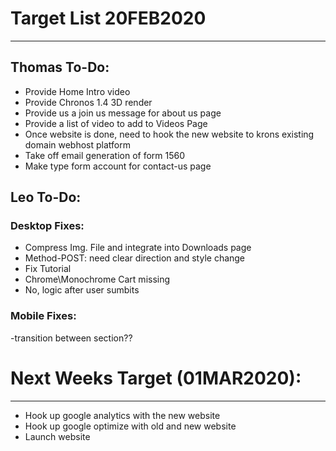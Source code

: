 # Target List 20FEB2020
----

## Thomas To-Do:

- Provide Home Intro video
- Provide Chronos 1.4 3D render
- Provide us a join us message for about us page
- Provide a list of video to add to Videos Page
- Once website is done, need to hook the new website to krons existing domain webhost platform
- Take off email generation of form 1560
- Make type form account for contact-us page 

## Leo To-Do:

### Desktop Fixes:
- Compress Img. File and integrate into Downloads page
- Method-POST: need clear direction and style change 
- Fix Tutorial 
- Chrome\Monochrome Cart missing 
- No, logic after user sumbits 
  
### Mobile Fixes: 
-transition between section?? 
  
# Next Weeks Target (01MAR2020):
----
- Hook up google analytics with the new website
- Hook up google optimize with old and new website
- Launch website


